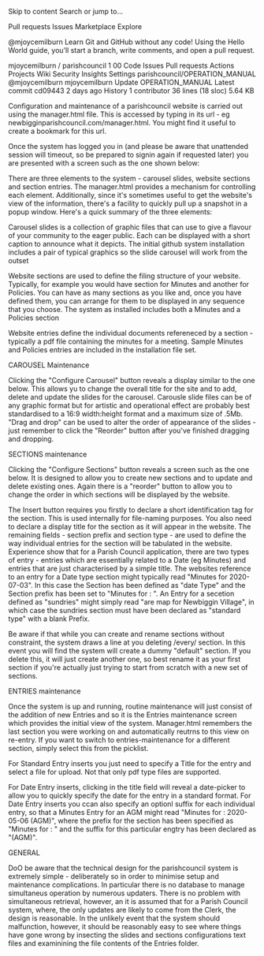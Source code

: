 Skip to content
Search or jump to…

Pull requests
Issues
Marketplace
Explore
 
@mjoycemilburn 
Learn Git and GitHub without any code!
Using the Hello World guide, you’ll start a branch, write comments, and open a pull request.


mjoycemilburn
/
parishcouncil
1
00
Code
Issues
Pull requests
Actions
Projects
Wiki
Security
Insights
Settings
parishcouncil/OPERATION_MANUAL
@mjoycemilburn
mjoycemilburn Update OPERATION_MANUAL
Latest commit cd09443 2 days ago
 History
 1 contributor
36 lines (18 sloc)  5.64 KB
  
Configuration and maintenance of a parishcouncil website is carried out using the manager.html file. This is accessed by typing in its url - eg newbigginparishcouncil.com/manager.html. You might find it useful to create a bookmark for this url.

Once the system has logged you in (and please be aware that unattended session will timeout, so be prepared to signin again if requested later) you are presented with a screen such as the one shown below:

There are three elements to the system  - carousel slides, website sections and section entries. The  manager.html provides a mechanism for controlling each element. Additionally, since it's sometimes useful to get the website's view of the information, there's a facility to quickly pull up a snapshot in a popup window. Here's a quick summary of the  three elements:

Carousel slides is a collection of graphic files that can use to give a flavour of your community to the eager public. Each can be displayed with a short caption to announce what it depicts. The initial github system installation includes a pair of typical graphics so the slide carousel will work from the outset

Website sections are used to define the filing structure of your website. Typically, for example you would have section for Minutes and another for Policies. You can have as many sections as you like and, once you have defined them, you can arrange for them to be displayed in any sequence that you choose. The system as installed includes both a Minutes and a Policies section

Website entries define the individual documents refereneced by a section - typically a pdf file containing the minutes for a meeting. Sample Minutes and Policies entries are included in the installation file set.

CAROUSEL Maintenance

Clicking the "Configure Carousel" button reveals a display similar to the one below. This allows yu to change the overall title for the site and to add, delete and update the slides for the carousel. Carousle slide files can be of any graphic format but for artistic and operational effect are probably best standardised to a 16:9 width:height format and a maximum size of .5Mb. "Drag and drop" can be used to alter the order of appearance of the slides - just remember to click the "Reorder" button after you've finished dragging and dropping.

SECTIONS maintenance

Clicking the "Configure Sections" button reveals a screen such as the one below. It is designed to allow you to create new sections and to update and delete existing ones. Again there is a "reorder" button to allow you to change the order in which sections will be displayed by the website. 

The Insert button requires you firstly to declare a short identification tag for the section. This is used internally for file-naming purposes. You also need to declare a display title for the section as it will appear in the website. The remaining fields - section prefix and section type - are used to define the way individual entries for the section will be tabulated in the website. Experience show that for a Parish Council application, there are two types of entry - entries which are essentially related to a Date (eg Minutes) and entries that are just characterised by a simple title. The websites reference to an entry for a Date type section might typically read "Minutes for 2020-07-03". In this case the Section has been defined as "date Type" and the Section prefix has been set to "Minutes for : ". An Entry for a secetion defined as "sundries" might simply read "are map for Newbiggin Village", in which case the sundries section must have been declared as "standard type" with a blank Prefix.

Be aware if that while you can create and rename sections without constraint, the system draws a line at you deleting /every/ section. In this event you will find the system will create a dummy "default" section. If you delete this, it will just create another one, so best rename it as your first section if you're actually just trying to start from scratch with a new set of sections.

ENTRIES maintenance

Once the system is up and running, routine maintenance will just consist of the addition of new Entries and so it is the Entries maintenance screen which provides the initial view of the system. Manager.html remembers the last section you were working on and automatically reutrns to this view on re-entry. If you want to switch to entries-maintenance for a different section, simply select this from the picklist.

For Standard Entry inserts you just need to specify a Title for the entry and select a file for upload. Not that only pdf type files are supported.

For Date Entry inserts, clicking in the title field will reveal a date-picker to allow you to quickly specify the date for the entry in a standard format. For Date Entry inserts you ccan also specify an optionl suffix for each individual entry, so that a Minutes Entry for an AGM might read "Minutes for : 2020-05-06 (AGM)", where the prefix for the section has been specified as "Minutes for : " and the suffix for this particular engtry has been declared as "(AGM)".

GENERAL

DoO be aware that the technical design for the parishcouncil system is extremely simple - deliberately so in order to minimise setup and maintenance complications. In particular there is no database to manage simultaneus operation by numerous updaters. There is no problem with simultaneous retrieval, however, an it is assumed that for a Parish Council system, where, the only updates are likely to come from the Clerk, the design is reasonable. In the unlikely event that the system should malfunction, however, it should be reasonably easy to see where things have gone wrong by insecting the slides and sections configurations text files and examinining the file contents of the Entries folder.


